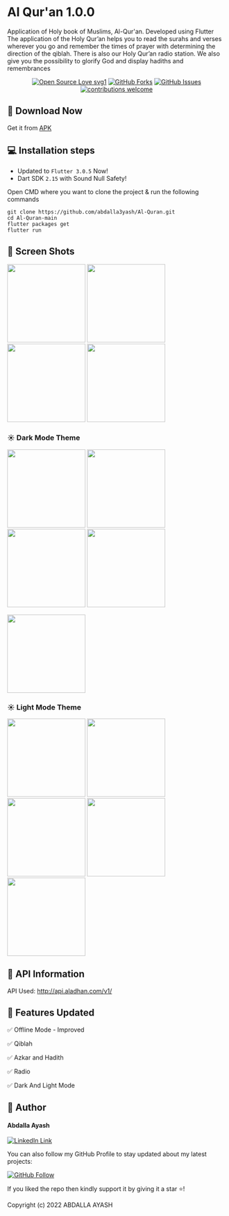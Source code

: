 # Al Qur'an 1.0.0

Application of Holy book of Muslims, Al-Qur'an. Developed using Flutter
The application of the Holy Qur’an helps you to read the surahs and verses wherever you go and remember the times of prayer with determining the direction of the qiblah. There is also our Holy Qur’an radio station. We also give you the possibility to glorify God and display hadiths and remembrances


<div align="center">

[![Open Source Love svg1](https://badges.frapsoft.com/os/v1/open-source.svg?v=103)](#)
[![GitHub Forks](https://img.shields.io/github/forks/saadhaxxan/Car_Game_Python_Pygame.svg?style=social&label=Fork&maxAge=2592000)](https://github.com/abdalla3yash/Al-Quran/fork)
[![GitHub Issues](https://img.shields.io/github/issues/saadhaxxan/Car_Game_Python_Pygame.svg?style=flat&label=Issues&maxAge=2592000)](https://https://github.com/abdalla3yash/Al-Quran/issues)
[![contributions welcome](https://img.shields.io/badge/contributions-welcome-brightgreen.svg?style=flat&label=Contributions&colorA=red&colorB=black	)](#)

</div>


## 📁 Download Now

Get it from <a href="https://drive.google.com/file/d/15qujY1c_akLzAFeZgOd6lqb81b_-HLQd/view?usp=sharing">APK</a>


## 💻 Installation steps

- Updated to `Flutter 3.0.5` Now!
- Dart SDK `2.15` with Sound Null Safety!

Open CMD where you want to clone the project & run the following commands

```
git clone https://github.com/abdalla3yash/Al-Quran.git
cd Al-Quran-main
flutter packages get
flutter run
```

## 📱 Screen Shots

<img src="./assets/screenshot/i4.jpg" width=180> <img src="./assets/screenshot/i8.jpg" width=180> <img src="./assets/screenshot/i2.jpg" width=180> <img src="./assets/screenshot/i7.jpg" width=180>

### ☀ Dark Mode Theme

<img src="./assets/screenshot/i6.jpg" width=180> <img src="./assets/screenshot/i7.jpg" width=180> <img src="./assets/screenshot/i8.jpg" width=180> <img src="./assets/screenshot/i9.jpg" width=180>

<img src="./assets/screenshot/i10.jpg" width=180> 

### ☀ Light Mode Theme

<img src="./assets/screenshot/i1.jpg" width=180> <img src="./assets/screenshot/i2.jpg" width=180> <img src="./assets/screenshot/i3.jpg" width=180>
 <img src="./assets/screenshot/i4.jpg" width=180> <img src="./assets/screenshot/i5.jpg" width=180> 


## 🔗 API Information

API Used: http://api.aladhan.com/v1/

## 🎯 Features Updated

✅ Offline Mode - Improved

✅ Qiblah

✅ Azkar and Hadith

✅ Radio

✅ Dark And Light Mode

## 🧑 Author

#### Abdalla Ayash
[![LinkedIn Link](https://img.shields.io/badge/Connect-Ayash-blue.svg?logo=linkedin&longCache=true&style=social&label=Connect
)](https://www.linkedin.com/in/abdalla-ayash)

You can also follow my GitHub Profile to stay updated about my latest projects:

[![GitHub Follow](https://img.shields.io/badge/Connect-Ayash-blue.svg?logo=Github&longCache=true&style=social&label=Follow)](https://github.com/abdalla3yash)

If you liked the repo then kindly support it by giving it a star ⭐!

Copyright (c) 2022 ABDALLA AYASH

